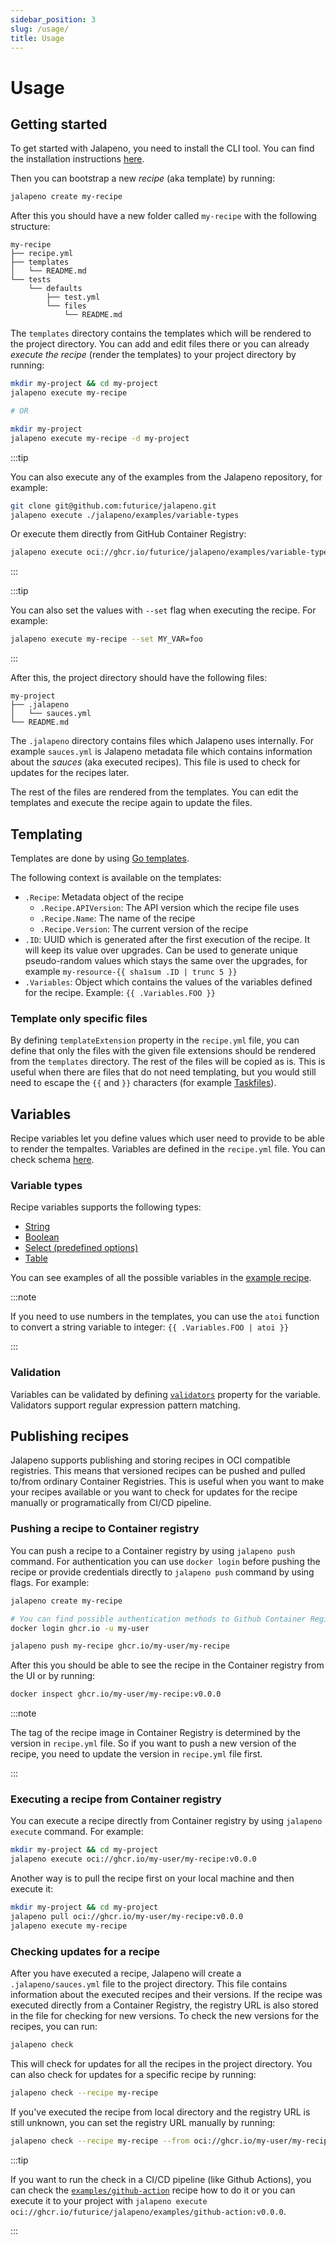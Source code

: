 ```yaml
---
sidebar_position: 3
slug: /usage/
title: Usage
---
```


# Usage

## Getting started

To get started with Jalapeno, you need to install the CLI tool. You can find the installation instructions [here](/installation).

Then you can bootstrap a new _recipe_ (aka template) by running:

```bash
jalapeno create my-recipe
```

After this you should have a new folder called `my-recipe` with the following structure:

```
my-recipe
├── recipe.yml
├── templates
│   └── README.md
└── tests
    └── defaults
        ├── test.yml
        └── files
            └── README.md
```

The `templates` directory contains the templates which will be rendered to the project directory. You can add and edit files there or you can already _execute the recipe_ (render the templates) to your project directory by running:

```bash
mkdir my-project && cd my-project
jalapeno execute my-recipe

# OR

mkdir my-project
jalapeno execute my-recipe -d my-project
```

:::tip

You can also execute any of the examples from the Jalapeno repository, for example:

```bash
git clone git@github.com:futurice/jalapeno.git
jalapeno execute ./jalapeno/examples/variable-types
```

Or execute them directly from GitHub Container Registry:

```bash
jalapeno execute oci://ghcr.io/futurice/jalapeno/examples/variable-types:v0.0.0
```

:::

:::tip

You can also set the values with `--set` flag when executing the recipe. For example:

```bash
jalapeno execute my-recipe --set MY_VAR=foo
```

:::

After this, the project directory should have the following files:

```
my-project
├── .jalapeno
│   └── sauces.yml
└── README.md
```

The `.jalapeno` directory contains files which Jalapeno uses internally. For example `sauces.yml` is Jalapeno metadata file which contains information about the _sauces_ (aka executed recipes). This file is used to check for updates for the recipes later.

The rest of the files are rendered from the templates. You can edit the templates and execute the recipe again to update the files.

## Templating

Templates are done by using [Go templates](https://pkg.go.dev/text/template).

The following context is available on the templates:

- `.Recipe`: Metadata object of the recipe
  - `.Recipe.APIVersion`: The API version which the recipe file uses
  - `.Recipe.Name`: The name of the recipe
  - `.Recipe.Version`: The current version of the recipe
- `.ID`: UUID which is generated after the first execution of the recipe. It will keep its value over upgrades. Can be used to generate unique pseudo-random values which stays the same over the upgrades, for example `my-resource-{{ sha1sum .ID | trunc 5 }}`
- `.Variables`: Object which contains the values of the variables defined for the recipe. Example: `{{ .Variables.FOO }}`

### Template only specific files

By defining `templateExtension` property in the `recipe.yml` file, you can define that only the files with the given file extensions should be rendered from the `templates` directory. The rest of the files will be copied as is. This is useful when there are files that do not need templating, but you would still need to escape the `{{` and `}}` characters (for example [Taskfiles](https://taskfile.dev/usage/)).

## Variables

Recipe variables let you define values which user need to provide to be able to render the tempaltes. Variables are defined in the `recipe.yml` file. You can check schema [here](/api#variable).

### Variable types

Recipe variables supports the following types:

- [String](https://github.com/futurice/jalapeno/blob/main/examples/variable-types/recipe.yml#L9-L11)
- [Boolean](https://github.com/futurice/jalapeno/blob/main/examples/variable-types/recipe.yml#L13-L15)
- [Select (predefined options)](https://github.com/futurice/jalapeno/blob/main/examples/variable-types/recipe.yml#L20-L22)
- [Table](https://github.com/futurice/jalapeno/blob/main/examples/variable-types/recipe.yml#L29-L38)

You can see examples of all the possible variables in the [example recipe](https://github.com/futurice/jalapeno/blob/main/examples/variable-types/recipe.yml).

:::note

If you need to use numbers in the templates, you can use the `atoi` function to convert a string variable to integer: `{{ .Variables.FOO | atoi }}`

:::

### Validation

Variables can be validated by defining [`validators`](/api#variable) property for the variable. Validators support regular expression pattern matching.

## Publishing recipes

Jalapeno supports publishing and storing recipes in OCI compatible registries. This means that versioned recipes can be pushed and pulled to/from ordinary Container Registries. This is useful when you want to make your recipes available or you want to check for updates for the recipe manually or programatically from CI/CD pipeline.

### Pushing a recipe to Container registry

You can push a recipe to a Container registry by using `jalapeno push` command. For authentication you can use `docker login` before pushing the recipe or provide credentials directly to `jalapeno push` command by using flags. For example:

```bash
jalapeno create my-recipe

# You can find possible authentication methods to Github Container Registry at https://docs.github.com/en/packages/working-with-a-github-packages-registry/working-with-the-container-registry#authenticating-to-the-container-registry
docker login ghcr.io -u my-user

jalapeno push my-recipe ghcr.io/my-user/my-recipe
```

After this you should be able to see the recipe in the Container registry from the UI or by running:

```bash
docker inspect ghcr.io/my-user/my-recipe:v0.0.0
```

:::note

The tag of the recipe image in Container Registry is determined by the version in `recipe.yml` file. So if you want to push a new version of the recipe, you need to update the version in `recipe.yml` file first.

:::

### Executing a recipe from Container registry

You can execute a recipe directly from Container registry by using `jalapeno execute` command. For example:

```bash
mkdir my-project && cd my-project
jalapeno execute oci://ghcr.io/my-user/my-recipe:v0.0.0
```

Another way is to pull the recipe first on your local machine and then execute it:

```bash
mkdir my-project && cd my-project
jalapeno pull oci://ghcr.io/my-user/my-recipe:v0.0.0
jalapeno execute my-recipe
```

### Checking updates for a recipe

After you have executed a recipe, Jalapeno will create a `.jalapeno/sauces.yml` file to the project directory. This file contains information about the executed recipes and their versions. If the recipe was executed directly from a Container Registry, the registry URL is also stored in the file for checking for new versions. To check the new versions for the recipes, you can run:

```bash
jalapeno check
```

This will check for updates for all the recipes in the project directory. You can also check for updates for a specific recipe by running:

```bash
jalapeno check --recipe my-recipe
```

If you've executed the recipe from local directory and the registry URL is still unknown, you can set the registry URL manually by running:

```bash
jalapeno check --recipe my-recipe --from oci://ghcr.io/my-user/my-recipe
```

:::tip

If you want to run the check in a CI/CD pipeline (like Github Actions), you can check the [`examples/github-action`](https://github.com/futurice/jalapeno/tree/main/examples/github-action) recipe how to do it or you can execute it to your project with `jalapeno execute oci://ghcr.io/futurice/jalapeno/examples/github-action:v0.0.0`.

:::

